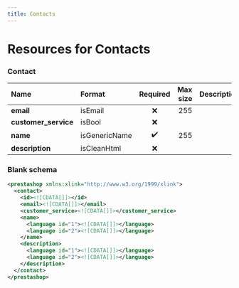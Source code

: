 ```yaml
---
title: Contacts
---
```


# Resources for Contacts

### Contact

|         Name         |    Format     | Required | Max size | Description |
| :------------------- | :------------ | :------: | -------: | :---------- |
| **email**            | isEmail       | ❌        | 255      |             |
| **customer_service** | isBool        | ❌        |          |             |
| **name**             | isGenericName | ✔️       | 255      |             |
| **description**      | isCleanHtml   | ❌        |          |             |


### Blank schema

```xml
<prestashop xmlns:xlink="http://www.w3.org/1999/xlink">
  <contact>
    <id><![CDATA[]]></id>
    <email><![CDATA[]]></email>
    <customer_service><![CDATA[]]></customer_service>
    <name>
      <language id="1"><![CDATA[]]></language>
      <language id="2"><![CDATA[]]></language>
    </name>
    <description>
      <language id="1"><![CDATA[]]></language>
      <language id="2"><![CDATA[]]></language>
    </description>
  </contact>
</prestashop>
```

